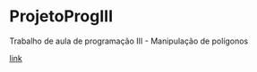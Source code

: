# ProjetoProgIII
Trabalho de aula de programação III - Manipulação de polígonos

[link](https://williamparlow.github.io/ProjetoProgIII/index.html)

